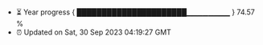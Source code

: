 - ⏳ Year progress { ██████████████████████▁▁▁▁▁▁▁▁ } 74.57 %
- ⏰ Updated on Sat, 30 Sep 2023 04:19:27 GMT

